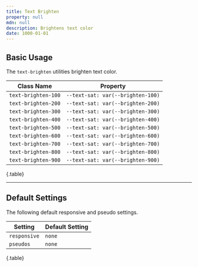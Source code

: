 ```yaml
---
title: Text Brighten
property: null
mdn: null
description: Brightens text color
date: 1000-01-01
---
```


## Basic Usage

The `text-brighten` utilities brighten text color.

| Class Name          | Property                          |
| ------------------- | --------------------------------- |
| `text-brighten-100` | `--text-sat: var(--brighten-100)` |
| `text-brighten-200` | `--text-sat: var(--brighten-200)` |
| `text-brighten-300` | `--text-sat: var(--brighten-300)` |
| `text-brighten-400` | `--text-sat: var(--brighten-400)` |
| `text-brighten-500` | `--text-sat: var(--brighten-500)` |
| `text-brighten-600` | `--text-sat: var(--brighten-600)` |
| `text-brighten-700` | `--text-sat: var(--brighten-700)` |
| `text-brighten-800` | `--text-sat: var(--brighten-800)` |
| `text-brighten-900` | `--text-sat: var(--brighten-900)` |

{.table}

---

## Default Settings

The following default responsive and pseudo settings.

| Setting      | Default Setting |
| ------------ | --------------- |
| `responsive` | `none`          |
| `pseudos`    | `none`          |

{.table}

